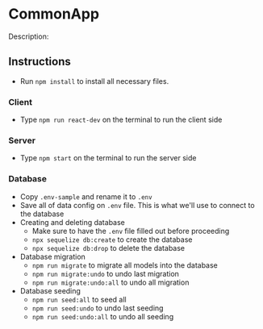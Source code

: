 # CommonApp

Description:

## Instructions

-   Run `npm install` to install all necessary files.

### Client

-   Type `npm run react-dev` on the terminal to run the client side

### Server

-   Type `npm start` on the terminal to run the server side

### Database

-   Copy `.env-sample` and rename it to `.env`
-   Save all of data config on `.env` file. This is what we'll use to connect to the database
-   Creating and deleting database
    -   Make sure to have the `.env` file filled out before proceeding
    -   `npx sequelize db:create` to create the database
    -   `npx sequelize db:drop` to delete the database
-   Database migration
    -   `npm run migrate` to migrate all models into the database
    -   `npm run migrate:undo` to undo last migration
    -   `npm run migrate:undo:all` to undo all migration
-   Database seeding
    -   `npm run seed:all` to seed all
    -   `npm run seed:undo` to undo last seeding
    -   `npm run seed:undo:all` to undo all seeding
